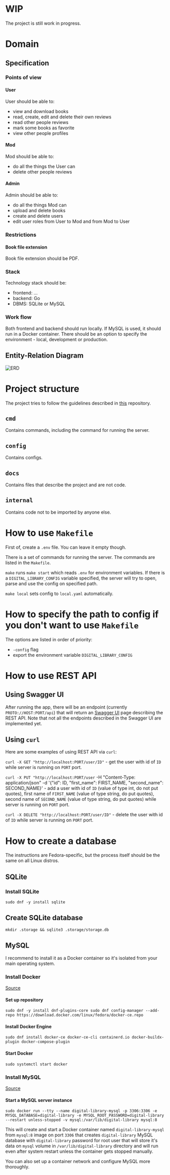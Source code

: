 # WIP

The project is still work in progress.

# Domain

## Specification

### Points of view

#### User

User should be able to:
- view and download books
- read, create, edit and delete their own reviews
- read other people reviews
- mark some books as favorite
- view other people profiles

#### Mod

Mod should be able to:
- do all the things the User can
- delete other people reviews

#### Admin

Admin should be able to:
- do all the things Mod can
- upload and delete books
- create and delete users
- edit user roles from User to Mod and from Mod to User

### Restrictions

#### Book file extension

Book file extension should be PDF.

### Stack

Technology stack should be:
- frontend: ...
- backend: Go
- DBMS: SQLite or MySQL

### Work flow

Both frontend and backend should run locally. If MySQL is used, it should run in a Docker container. There should be an option to specify the environment - local, development or production.

## Entity-Relation Diagram

![ERD](docs/images/ERD.svg)

# Project structure

The project tries to follow the guidelines described in [this](https://github.com/golang-standards/project-layout) repository.

## `cmd`

Contains commands, including the command for running the server.

## `config`

Contains configs.

## `docs`

Contains files that describe the project and are not code.

## `internal`

Contains code not to be imported by anyone else.

# How to use `Makefile`

First of, create a `.env` file. You can leave it empty though.

There is a set of commands for running the server. The commands are listed in the `Makefile`.

`make` runs `make start` which reads `.env` for environment variables. If there is a `DIGITAL_LIBRARY_CONFIG` variable specified, the server will try to open, parse and use the config on specified path.

`make local` sets config to `local.yaml` automatically. 

# How to specify the path to config if you don't want to use `Makefile`

The options are listed in order of priority:
- `-config` flag
- export the environment variable `DIGITAL_LIBRARY_CONFIG`

# How to use REST API

## Using Swagger UI

After running the app, there will be an endpoint (currently `PROTO://HOST:PORT/api`) that will return an [Swagger UI](https://swagger.io/tools/swagger-ui/) page describing the REST API. Note that not all the endpoints described in the Swagger UI are implemented yet.

## Using `curl`

Here are some examples of using REST API via `curl`:

`curl -X GET "http://localhost:PORT/user/ID"` - get the user with id of `ID` while server is running on `PORT` port.

`curl -X PUT "http://localhost:PORT/user` -H "Content-Type: application/json" -d '{"id": ID, "first_name": FIRST_NAME, "second_name": SECOND_NAME}' - add a user with id of `ID` (value of type int, do not put quotes), first name of `FIRST_NAME` (value of type string, do put quotes), second name of `SECOND_NAME` (value of type string, do put quotes) while server is running on `PORT` port.

`curl -X DELETE "http://localhost:PORT/user/ID"` - delete the user with id of `ID` while server is running on `PORT` port.

# How to create a database

The instructions are Fedora-specific, but the process itself should be the same on all Linux distros.

## SQLite

### Install SQLite

`
sudo dnf -y install sqlite
`

## Create SQLite database

`
mkdir .storage && sqlite3 .storage/storage.db
`

## MySQL

I recommend to install it as a Docker container so it's isolated from your main operating system.

### Install Docker 

[Source](https://docs.docker.com/engine/install/fedora/)

#### Set up repository

`
sudo dnf -y install dnf-plugins-core
sudo dnf config-manager --add-repo https://download.docker.com/linux/fedora/docker-ce.repo
`

#### Install Docker Engine

`
sudo dnf install docker-ce docker-ce-cli containerd.io docker-buildx-plugin docker-compose-plugin
`

#### Start Docker

`
sudo systemctl start docker
`

### Install MySQL

[Source](https://earthly.dev/blog/docker-mysql/)

#### Start a MySQL server instance

`
sudo docker run --tty --name digital-library-mysql -p 3306:3306 -e MYSQL_DATABASE=digital-library -e MYSQL_ROOT_PASSWORD=digital-library --restart unless-stopped -v mysql:/var/lib/digital-library mysql:8
`

This will create and start a Docker container named `digital-library-mysql` from `mysql:8` image on port `3306` that creates `digital-library` MySQL database with `digital-library` password for root user that will store it's data on `mysql` volume in `/var/lib/digital-library` directory and will run even after system restart unless the container gets stopped manually.

You can also set up a container network and configure MySQL more thoroughly.


